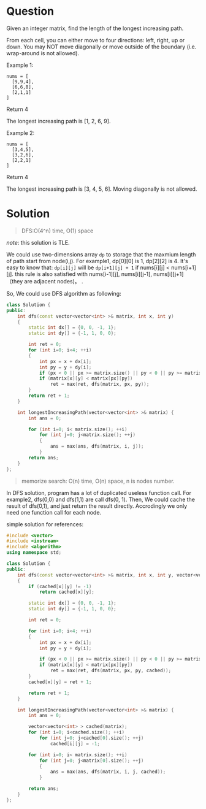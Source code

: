 # Question

Given an integer matrix, find the length of the longest increasing path.

From each cell, you can either move to four directions: left, right, up or down. You may NOT move diagonally or move outside of the boundary (i.e. wrap-around is not allowed).

Example 1:

```
nums = [
  [9,9,4],
  [6,6,8],
  [2,1,1]
]
```

Return 4

The longest increasing path is [1, 2, 6, 9].

Example 2:
```
nums = [
  [3,4,5],
  [3,2,6],
  [2,2,1]
]
```

Return 4

The longest increasing path is [3, 4, 5, 6]. Moving diagonally is not allowed.

# Solution

> DFS:O(4^n) time, O(1) space

*note*: this solution is TLE.

We could use two-dimensions array `dp` to storage that the maxmium length of path start from node(i,j). For example1, dp[0][0] is 1, dp[2][2] is 4. It's easy to know that: `dp[i][j]` will be `dp[i+1][j] + 1` if nums[i][j] < nums[i+1][j]. this rule is also satisfied with nums[i-1][j], nums[i][j-1], nums[i][j+1]（they are adjacent nodes)。
.

So, We could use DFS algorithm as following:

```cpp
class Solution {
public:
    int dfs(const vector<vector<int> >& matrix, int x, int y)
    {
        static int dx[] = {0, 0, -1, 1};
        static int dy[] = {-1, 1, 0, 0};

        int ret = 0;
        for (int i=0; i<4; ++i)
        {
            int px = x + dx[i];
            int py = y + dy[i];
            if (px < 0 || px >= matrix.size() || py < 0 || py >= matrix[0].size()) continue;
            if (matrix[x][y] < matrix[px][py])
                ret = max(ret, dfs(matrix, px, py));
        }
        return ret + 1;
    }

    int longestIncreasingPath(vector<vector<int> >& matrix) {
        int ans = 0;

        for (int i=0; i< matrix.size(); ++i)
            for (int j=0; j<matrix.size(); ++j)
            {
                ans = max(ans, dfs(matrix, i, j));
            }
        return ans;
    }
};

```

> memorize search: O(n) time, O(n) space, n is nodes number.

In DFS solution, program has a lot of duplicated useless function call. For example2, dfs(0,0) and dfs(1,1) are call dfs(0, 1). Then, We could cache the result of dfs(0,1), and just return the result directly. Accrodingly we only need one function call for each node.

simple solution for references:

```cpp
#include <vector>
#include <iostream>
#include <algorithm>
using namespace std;

class Solution {
public:
    int dfs(const vector<vector<int> >& matrix, int x, int y, vector<vector<int> >& cached)
    {
        if (cached[x][y] != -1)
            return cached[x][y];

        static int dx[] = {0, 0, -1, 1};
        static int dy[] = {-1, 1, 0, 0};

        int ret = 0;

        for (int i=0; i<4; ++i)
        {
            int px = x + dx[i];
            int py = y + dy[i];

            if (px < 0 || px >= matrix.size() || py < 0 || py >= matrix[0].size()) continue;
            if (matrix[x][y] < matrix[px][py])
                ret = max(ret, dfs(matrix, px, py, cached));
        }
        cached[x][y] = ret + 1;

        return ret + 1;
    }

    int longestIncreasingPath(vector<vector<int> >& matrix) {
        int ans = 0;

        vector<vector<int> > cached(matrix);
        for (int i=0; i<cached.size(); ++i)
            for (int j=0; j<cached[0].size(); ++j)
                cached[i][j] = -1;

        for (int i=0; i< matrix.size(); ++i)
            for (int j=0; j<matrix[0].size(); ++j)
            {
                ans = max(ans, dfs(matrix, i, j, cached));
            }

        return ans;
    }
};
```
